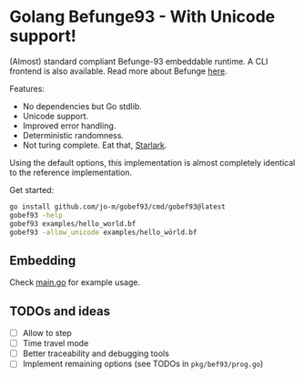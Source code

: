 # Golang Befunge93 - With Unicode support!

(Almost) standard compliant Befunge-93 embeddable runtime.
A CLI frontend is also available.
Read more about Befunge [here](https://github.com/catseye/Befunge-93).

Features:

* No dependencies but Go stdlib.
* Unicode support.
* Improved error handling.
* Deterministic randomness.
* Not turing complete. Eat that, [Starlark](https://github.com/bazelbuild/starlark).

Using the default options, this implementation is almost completely identical to the reference implementation.

Get started:

```bash
go install github.com/jo-m/gobef93/cmd/gobef93@latest
gobef93 -help
gobef93 examples/hello_world.bf
gobef93 -allow_unicode examples/hello_wörld.bf
```

## Embedding

Check [main.go](cmd/gobef93/main.go) for example usage.

## TODOs and ideas

- [ ] Allow to step
- [ ] Time travel mode
- [ ] Better traceability and debugging tools
- [ ] Implement remaining options (see TODOs in `pkg/bef93/prog.go`)
